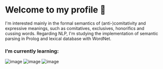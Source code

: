 # Welcome to my profile 🐝
I'm interested mainly in the formal semantics of (anti-)comitativity and expressive meanings, such as comitatives, exclusives, honorifics and cussing words. Regarding NLP, I'm studying the implementation of semantic parsing in Prolog and lexical database with WordNet.

### I’m currently learning:
![image](https://img.shields.io/badge/C%23-239120?style=for-the-badge&logo=c-sharp&logoColor=white) ![image](https://img.shields.io/badge/Lua-2C2D72?style=for-the-badge&logo=lua&logoColor=white) ![image](https://img.shields.io/badge/r-%23276DC3.svg?style=for-the-badge&logo=r&logoColor=white)
